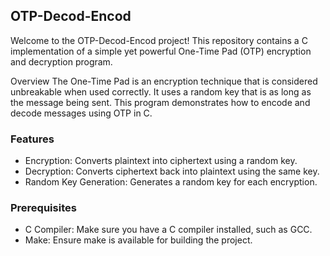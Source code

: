 ## OTP-Decod-Encod
Welcome to the OTP-Decod-Encod project! This repository contains a C implementation of a simple yet powerful One-Time Pad (OTP) encryption and decryption program.

Overview
The One-Time Pad is an encryption technique that is considered unbreakable when used correctly. It uses a random key that is as long as the message being sent. This program demonstrates how to encode and decode messages using OTP in C.

### Features
- Encryption: Converts plaintext into ciphertext using a random key.
- Decryption: Converts ciphertext back into plaintext using the same key.
- Random Key Generation: Generates a random key for each encryption.
### Prerequisites
- C Compiler: Make sure you have a C compiler installed, such as GCC.
- Make: Ensure make is available for building the project.